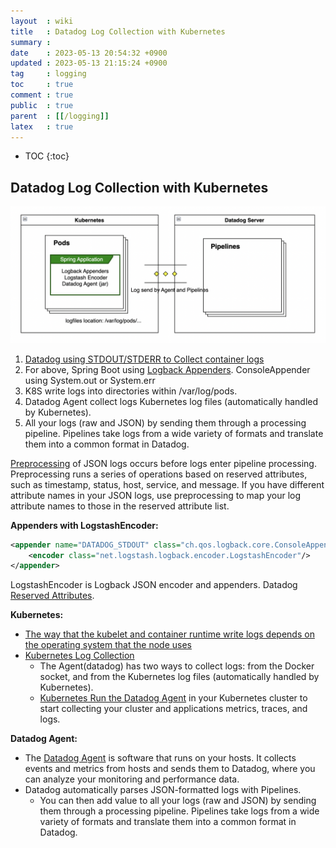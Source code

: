 ```yaml
---
layout  : wiki
title   : Datadog Log Collection with Kubernetes
summary : 
date    : 2023-05-13 20:54:32 +0900
updated : 2023-05-13 21:15:24 +0900
tag     : logging
toc     : true
comment : true
public  : true
parent  : [[/logging]]
latex   : true
---
```

* TOC
{:toc}

## Datadog Log Collection with Kubernetes

![](/resource/wiki/logging-datadog-pipelines/datadog.png)

1. [Datadog using STDOUT/STDERR to Collect container logs](https://docs.datadoghq.com/logs/guide/container-agent-to-tail-logs-from-host/?tab=kubernetes)
2. For above, Spring Boot using [Logback Appenders](https://logback.qos.ch/manual/appenders.html#ConsoleAppender). ConsoleAppender using System.out or System.err
3. K8S write logs into directories within /var/log/pods.
4. Datadog Agent collect logs Kubernetes log files (automatically handled by Kubernetes).
5. All your logs (raw and JSON) by sending them through a processing pipeline. Pipelines take logs from a wide variety of formats and translate them into a common format in Datadog.

[Preprocessing](https://docs.datadoghq.com/logs/log_configuration/pipelines/?tab=source#preprocessing) of JSON logs occurs before logs enter pipeline processing. Preprocessing runs a series of operations based on reserved attributes, such as timestamp, status, host, service, and message. If you have different attribute names in your JSON logs, use preprocessing to map your log attribute names to those in the reserved attribute list.

__Appenders with LogstashEncoder:__

```xml
<appender name="DATADOG_STDOUT" class="ch.qos.logback.core.ConsoleAppender">
    <encoder class="net.logstash.logback.encoder.LogstashEncoder"/>
</appender>
```

LogstashEncoder is Logback JSON encoder and appenders. Datadog [Reserved Attributes](https://docs.datadoghq.com/logs/log_configuration/attributes_naming_convention/#reserved-attributes).

__Kubernetes:__

- [The way that the kubelet and container runtime write logs depends on the operating system that the node uses](https://kubernetes.io/docs/concepts/cluster-administration/logging/#log-location-node)
- [Kubernetes Log Collection](https://docs.datadoghq.com/containers/kubernetes/log/?tab=daemonset#log-collection)  
  - The Agent(datadog) has two ways to collect logs: from the Docker socket, and from the Kubernetes log files (automatically handled by Kubernetes).
  - [Kubernetes Run the Datadog Agent](https://docs.datadoghq.com/containers/kubernetes/) in your Kubernetes cluster to start collecting your cluster and applications metrics, traces, and logs.

__Datadog Agent:__

- The [Datadog Agent](https://docs.datadoghq.com/agent/) is software that runs on your hosts. It collects events and metrics from hosts and sends them to Datadog, where you can analyze your monitoring and performance data.
- Datadog automatically parses JSON-formatted logs with Pipelines.
  - You can then add value to all your logs (raw and JSON) by sending them through a processing pipeline. Pipelines take logs from a wide variety of formats and translate them into a common format in Datadog.